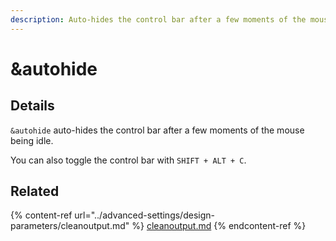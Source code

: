 ```yaml
---
description: Auto-hides the control bar after a few moments of the mouse being idle
---
```


# \&autohide

## Details

`&autohide` auto-hides the control bar after a few moments of the mouse being idle.

You can also toggle the control bar with `SHIFT + ALT + C`.

## Related

{% content-ref url="../advanced-settings/design-parameters/cleanoutput.md" %}
[cleanoutput.md](../advanced-settings/design-parameters/cleanoutput.md)
{% endcontent-ref %}
